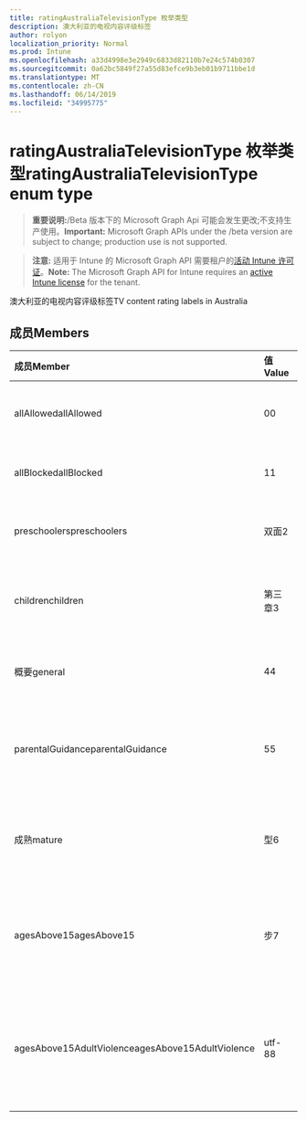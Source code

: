 ```yaml
---
title: ratingAustraliaTelevisionType 枚举类型
description: 澳大利亚的电视内容评级标签
author: rolyon
localization_priority: Normal
ms.prod: Intune
ms.openlocfilehash: a33d4998e3e2949c6833d82110b7e24c574b0307
ms.sourcegitcommit: 0a62bc5849f27a55d83efce9b3eb01b9711bbe1d
ms.translationtype: MT
ms.contentlocale: zh-CN
ms.lasthandoff: 06/14/2019
ms.locfileid: "34995775"
---
```

# <a name="ratingaustraliatelevisiontype-enum-type"></a><span data-ttu-id="02153-103">ratingAustraliaTelevisionType 枚举类型</span><span class="sxs-lookup"><span data-stu-id="02153-103">ratingAustraliaTelevisionType enum type</span></span>

> <span data-ttu-id="02153-104">**重要说明:**/Beta 版本下的 Microsoft Graph Api 可能会发生更改;不支持生产使用。</span><span class="sxs-lookup"><span data-stu-id="02153-104">**Important:** Microsoft Graph APIs under the /beta version are subject to change; production use is not supported.</span></span>

> <span data-ttu-id="02153-105">**注意:** 适用于 Intune 的 Microsoft Graph API 需要租户的[活动 Intune 许可证](https://go.microsoft.com/fwlink/?linkid=839381)。</span><span class="sxs-lookup"><span data-stu-id="02153-105">**Note:** The Microsoft Graph API for Intune requires an [active Intune license](https://go.microsoft.com/fwlink/?linkid=839381) for the tenant.</span></span>

<span data-ttu-id="02153-106">澳大利亚的电视内容评级标签</span><span class="sxs-lookup"><span data-stu-id="02153-106">TV content rating labels in Australia</span></span>

## <a name="members"></a><span data-ttu-id="02153-107">成员</span><span class="sxs-lookup"><span data-stu-id="02153-107">Members</span></span>
|<span data-ttu-id="02153-108">成员</span><span class="sxs-lookup"><span data-stu-id="02153-108">Member</span></span>|<span data-ttu-id="02153-109">值</span><span class="sxs-lookup"><span data-stu-id="02153-109">Value</span></span>|<span data-ttu-id="02153-110">说明</span><span class="sxs-lookup"><span data-stu-id="02153-110">Description</span></span>|
|:---|:---|:---|
|<span data-ttu-id="02153-111">allAllowed</span><span class="sxs-lookup"><span data-stu-id="02153-111">allAllowed</span></span>|<span data-ttu-id="02153-112">0</span><span class="sxs-lookup"><span data-stu-id="02153-112">0</span></span>|<span data-ttu-id="02153-113">默认值, 允许所有电视节目内容</span><span class="sxs-lookup"><span data-stu-id="02153-113">Default value, allow all TV shows content</span></span>|
|<span data-ttu-id="02153-114">allBlocked</span><span class="sxs-lookup"><span data-stu-id="02153-114">allBlocked</span></span>|<span data-ttu-id="02153-115">1</span><span class="sxs-lookup"><span data-stu-id="02153-115">1</span></span>|<span data-ttu-id="02153-116">不允许任何电视显示内容</span><span class="sxs-lookup"><span data-stu-id="02153-116">Do not allow any TV shows content</span></span>|
|<span data-ttu-id="02153-117">preschoolers</span><span class="sxs-lookup"><span data-stu-id="02153-117">preschoolers</span></span>|<span data-ttu-id="02153-118">双面</span><span class="sxs-lookup"><span data-stu-id="02153-118">2</span></span>|<span data-ttu-id="02153-119">P 分类适用于 preschoolers</span><span class="sxs-lookup"><span data-stu-id="02153-119">The P classification is intended for preschoolers</span></span>|
|<span data-ttu-id="02153-120">children</span><span class="sxs-lookup"><span data-stu-id="02153-120">children</span></span>|<span data-ttu-id="02153-121">第三章</span><span class="sxs-lookup"><span data-stu-id="02153-121">3</span></span>|<span data-ttu-id="02153-122">C 分类适用于14下的儿童</span><span class="sxs-lookup"><span data-stu-id="02153-122">The C classification is intended for children under 14</span></span>|
|<span data-ttu-id="02153-123">概要</span><span class="sxs-lookup"><span data-stu-id="02153-123">general</span></span>|<span data-ttu-id="02153-124">4</span><span class="sxs-lookup"><span data-stu-id="02153-124">4</span></span>|<span data-ttu-id="02153-125">G 分类适用于所有年龄段</span><span class="sxs-lookup"><span data-stu-id="02153-125">The G classification is suitable for all ages</span></span>|
|<span data-ttu-id="02153-126">parentalGuidance</span><span class="sxs-lookup"><span data-stu-id="02153-126">parentalGuidance</span></span>|<span data-ttu-id="02153-127">5</span><span class="sxs-lookup"><span data-stu-id="02153-127">5</span></span>|<span data-ttu-id="02153-128">对于年轻人查看者, 建议使用 PG 分类</span><span class="sxs-lookup"><span data-stu-id="02153-128">The PG classification is recommended for young viewers</span></span>|
|<span data-ttu-id="02153-129">成熟</span><span class="sxs-lookup"><span data-stu-id="02153-129">mature</span></span>|<span data-ttu-id="02153-130">型</span><span class="sxs-lookup"><span data-stu-id="02153-130">6</span></span>|<span data-ttu-id="02153-131">对于超过15的查看者, 建议使用 M 分类</span><span class="sxs-lookup"><span data-stu-id="02153-131">The M classification is recommended for viewers over 15</span></span>|
|<span data-ttu-id="02153-132">agesAbove15</span><span class="sxs-lookup"><span data-stu-id="02153-132">agesAbove15</span></span>|<span data-ttu-id="02153-133">步</span><span class="sxs-lookup"><span data-stu-id="02153-133">7</span></span>|<span data-ttu-id="02153-134">MA15 + 分类不适用于15岁以上的查看器</span><span class="sxs-lookup"><span data-stu-id="02153-134">The MA15+ classification is not suitable for viewers under 15</span></span>|
|<span data-ttu-id="02153-135">agesAbove15AdultViolence</span><span class="sxs-lookup"><span data-stu-id="02153-135">agesAbove15AdultViolence</span></span>|<span data-ttu-id="02153-136">utf-8</span><span class="sxs-lookup"><span data-stu-id="02153-136">8</span></span>|<span data-ttu-id="02153-137">AV15 + 分类不适用于15岁以上的观众, 特别是成人</span><span class="sxs-lookup"><span data-stu-id="02153-137">The AV15+ classification is not suitable for viewers under 15, adult violence-specific</span></span>|





